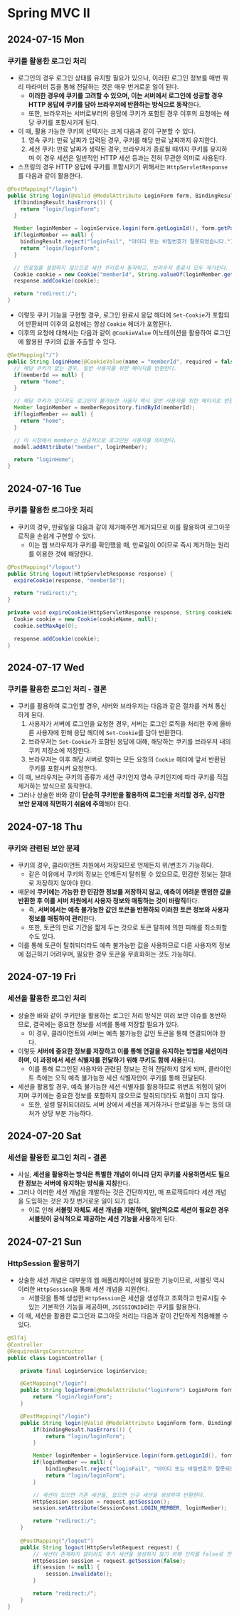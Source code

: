 # Spring MVC II
## 2024-07-15 Mon
### 쿠키를 활용한 로그인 처리
* 로그인의 경우 로그인 상태를 유지할 필요가 있으나, 이러한 로그인 정보를 매번 쿼리 파라미터 등을 통해 전달하는 것은 매우 번거로운 일이 된다.
  * **이러한 경우에 쿠키를 고려할 수 있으며, 이는 서버에서 로그인에 성공할 경우 HTTP 응답에 쿠키를 담아 브라우저에 반환하는 방식으로 동작**한다.
  * 또한, 브라우저는 서버로부터의 응답에 쿠키가 포함된 경우 이후의 요청에는 해당 쿠키를 포함시키게 된다.
* 이 때, 활용 가능한 쿠키의 선택지는 크게 다음과 같이 구분할 수 있다.
  1. 영속 쿠키: 만료 날짜가 입력된 경우, 쿠키를 해당 만료 날짜까지 유지한다.
  2. 세션 쿠키: 만료 날짜가 생략된 경우, 브라우저가 종료될 때까지 쿠키를 유지하며 이 경우 세션은 일반적인 HTTP 세션 등과는 전혀 무관한 의미로 사용된다.
* 스프링의 경우 HTTP 응답에 쿠키를 포함시키기 위해서는 `HttpServletResponse`를 다음과 같이 활용한다.
```java
@PostMapping("/login")
public String login(@Valid @ModelAttribute LoginForm form, BindingResult bindingResult, HttpServletResponse response) {
  if(bindingResult.hasErrors()) {
    return "login/loginForm";
  }

  Member loginMember = loginService.login(form.getLoginId(), form.getPassword());
  if(loginMember == null) {
    bindingResult.reject("loginFail", "아이디 또는 비밀번호가 잘못되었습니다.");
    return "login/loginForm";
  }

  // 만료일을 설정하지 않으므로 세션 쿠키로서 동작하고, 브라우저 종료시 모두 제거된다.
  Cookie cookie = new Cookie("memberId", String.valueOf(loginMember.getId()));
  response.addCookie(cookie);

  return "redirect:/";
}
```
* 이렇듯 쿠키 기능을 구현할 경우, 로그인 완료시 응답 헤더에 `Set-Cookie`가 포함되어 반환되며 이후의 요청에는 항상 `Cookie` 헤더가 포함된다.
* 이후의 요청에 대해서는 다음과 같이 `@CookieValue` 어노테이션을 활용하여 로그인에 활용된 쿠키의 값을 추출할 수 있다.
```java
@GetMapping("/")
public String loginHome(@CookieValue(name = "memberId", required = false) Long memberId, Model model) {
  // 해당 쿠키가 없는 경우, 일반 사용자를 위한 페이지를 반환한다.
  if(memberId == null) {
    return "home";
  }

  // 해당 쿠키가 있더라도 로그인이 불가능한 사용자 역시 일반 사용자를 위한 페이지로 반환한다.
  Member loginMember = memberRepository.findById(memberId);
  if(loginMember == null) {
    return "home";
  }

  // 이 시점에서 member는 성공적으로 로그인된 사용자를 의미한다.
  model.addAttribute("member", loginMember);

  return "loginHome";
}
```

## 2024-07-16 Tue
### 쿠키를 활용한 로그아웃 처리
* 쿠키의 경우, 만료일을 다음과 같이 제거해주면 제거되므로 이를 활용하여 로그아웃 로직을 손쉽게 구현할 수 있다.
  * 이는 웹 브라우저가 쿠키를 확인했을 때, 만료일이 0이므로 즉시 제거하는 원리를 이용한 것에 해당한다.
```java
@PostMapping("/logout")
public String logout(HttpServletResponse response) {
  expireCookie(response, "memberId");

  return "redirect:/";
}

private void expireCookie(HttpServletResponse response, String cookieName) {
  Cookie cookie = new Cookie(cookieName, null);
  cookie.setMaxAge(0);

  response.addCookie(cookie);
}
```

## 2024-07-17 Wed
### 쿠키를 활용한 로그인 처리 - 결론
* 쿠키를 활용하여 로그인할 경우, 서버와 브라우저는 다음과 같은 절차를 거쳐 통신하게 된다.
  1. 사용자가 서버에 로그인을 요청한 경우, 서버는 로그인 로직을 처리한 후에 올바른 사용자에 한해 응답 헤더에 `Set-Cookie`를 담아 반환한다.
  2. 브라우저는 `Set-Cookie`가 포함된 응답에 대해, 해당하는 쿠키를 브라우저 내의 쿠키 저장소에 저장한다.
  3. 브라우저는 이후 해당 서버로 향하는 모든 요청의 `Cookie` 헤더에 앞서 반환된 쿠키를 포함시켜 요청한다.
* 이 때, 브라우저는 쿠키의 종류가 세션 쿠키인지 영속 쿠키인지에 따라 쿠키를 직접 제거하는 방식으로 동작한다.
* 그러나 상술한 바와 같이 **단순히 쿠키만을 활용하여 로그인을 처리할 경우, 심각한 보안 문제에 직면하기 쉬움에 주의**해야 한다.

## 2024-07-18 Thu
### 쿠키와 관련된 보안 문제
* 쿠키의 경우, 클라이언트 차원에서 저장되므로 언제든지 위/변조가 가능하다.
  * 같은 이유에서 쿠키의 정보는 언제든지 탈취될 수 있으므로, 민감한 정보는 절대로 저장하지 않아야 한다.
* 때문에 **쿠키에는 가능한 한 민감한 정보를 저장하지 않고, 예측이 어려운 랜덤한 값을 반환한 후 이를 서버 차원에서 사용자 정보와 매핑하는 것이 바람직**하다.
  * 즉, **서버에서는 예측 불가능한 값인 토큰을 반환하되 이러한 토큰 정보와 사용자 정보를 매핑하여 관리**한다.
  * 또한, 토큰의 만료 기간을 짧게 두는 것으로 토큰 탈취에 의한 피해를 최소화할 수도 있다.
* 이를 통해 토큰이 탈취되더라도 예측 불가능한 값을 사용하므로 다른 사용자의 정보에 접근하기 어려우며, 필요한 경우 토큰을 무효화하는 것도 가능하다.

## 2024-07-19 Fri
### 세션을 활용한 로그인 처리
* 상술한 바와 같이 쿠키만을 활용하는 로그인 처리 방식은 여러 보안 이슈를 동반하므로, 결국에는 중요한 정보를 서버를 통해 저장할 필요가 있다.
  * 이 경우, 클라이언트와 서버는 예측 불가능한 값인 토큰을 통해 연결되어야 한다.
* 이렇듯 **서버에 중요한 정보를 저장하고 이를 통해 연결을 유지하는 방법을 세션이라 하며, 이 과정에서 세션 식별자를 전달하기 위해 쿠키도 함께 사용**된다.
  * 이를 통해 로그인된 사용자와 관련된 정보는 전혀 전달하지 않게 되며, 클라이언트 측에는 오직 예측 불가능한 세션 식별자만이 쿠키를 통해 전달된다.
* 세션을 활용할 경우, 예측 불가능한 세션 식별자를 활용하므로 위변조 위험이 덜어지며 쿠키에는 중요한 정보를 포함하지 않으므로 탈취되더라도 위험이 크지 않다.
  * 또한, 설령 탈취되더라도 서버 상에서 세션을 제거하거나 만료일을 두는 등의 대처가 상당 부분 가능하다.

## 2024-07-20 Sat
### 세션을 활용한 로그인 처리 - 결론
* 사실, **세션을 활용하는 방식은 특별한 개념이 아니라 단지 쿠키를 사용하면서도 필요한 정보는 서버에 유지하는 방식을 지칭**한다.
* 그러나 이러한 세션 개념을 개발하는 것은 간단하지만, 매 프로젝트마다 세션 개념을 도입하는 것은 자칫 번거로운 일이 되기 쉽다.
  * 이로 인해 **서블릿 자체도 세션 개념을 지원하며, 일반적으로 세션이 필요한 경우 서블릿이 공식적으로 제공하는 세션 기능을 사용**하게 된다.

## 2024-07-21 Sun
### HttpSession 활용하기
* 상술한 세션 개념은 대부분의 웹 애플리케이션에 필요한 기능이므로, 서블릿 역시 이러한 `HttpSession`을 통해 세션 개념을 지원한다.
  * 서블릿을 통해 생성한 `HttpSession`은 세션을 생성하고 조회하고 만료시킬 수 있는 기본적인 기능을 제공하며, `JSESSIONID`라는 쿠키를 활용한다.
* 이 때, 세션을 활용한 로그인과 로그아웃 처리는 다음과 같이 간단하게 적용해볼 수 있다.
```java
@Slf4j
@Controller
@RequiredArgsConstructor
public class LoginController {

    private final LoginService loginService;

    @GetMapping("/login")
    public String loginForm(@ModelAttribute("loginForm") LoginForm form) {
        return "login/loginForm";
    }

    @PostMapping("/login")
    public String login(@Valid @ModelAttribute LoginForm form, BindingResult bindingResult, HttpServletRequest request) {
        if(bindingResult.hasErrors()) {
            return "login/loginForm";
        }

        Member loginMember = loginService.login(form.getLoginId(), form.getPassword());
        if(loginMember == null) {
            bindingResult.reject("loginFail", "아이디 또는 비밀번호가 잘못되었습니다.");
            return "login/loginForm";
        }

        // 세션이 있으면 기존 세션을, 없으면 신규 세션을 생성하여 반환한다.
        HttpSession session = request.getSession();
        session.setAttribute(SessionConst.LOGIN_MEMBER, loginMember);

        return "redirect:/";
    }
    
    @PostMapping("/logout")
    public String logout(HttpServletRequest request) {
        // 세션이 존재하지 않더라도 추가 세션을 생성하지 않기 위해 인자를 false로 전달한다.
        HttpSession session = request.getSession(false);
        if(session != null) {
            session.invalidate();
        }

        return "redirect:/";
    }
}
```